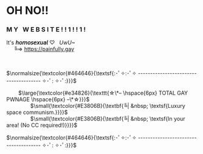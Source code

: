 # **OH NO‼️**

### **M&nbsp;Y&nbsp;&nbsp;&nbsp;W&nbsp;E&nbsp;B&nbsp;S&nbsp;I&nbsp;T&nbsp;E&nbsp;!&nbsp;!&nbsp;1&nbsp;!&nbsp;!&nbsp;1&nbsp;!**

It's **𝘩𝘰𝘮𝘰𝘴𝘦𝘹𝘶𝘢𝘭** ♡ &nbsp; *UwU~*<br>&nbsp;&nbsp;&nbsp;&nbsp;&nbsp;╚=>&nbsp;https://painfully.gay


<br>


$\normalsize{\textcolor{#464646}{\textsf{:･ﾟ✧:･ﾟ✧  --------------------------------------  ✧･ﾟ: ✧･ﾟ:}}}$<br>

&nbsp;&nbsp;&nbsp;&nbsp;&nbsp;&nbsp;&nbsp; $\large{\textcolor{#e34826}{\texttt{☆\*– \hspace{6px} TOTAL GAY PWNAGE \hspace{6px} –\*☆}}}$<br>
&nbsp;&nbsp;&nbsp;&nbsp;&nbsp;&nbsp;&nbsp;&nbsp;&nbsp;&nbsp;&nbsp;&nbsp;&nbsp;&nbsp;&nbsp; $\small{\textcolor{#E3806B}{\textbf{╚| &nbsp; \textsf{Luxury space communism.}}}}$<br>
&nbsp;&nbsp;&nbsp;&nbsp;&nbsp;&nbsp;&nbsp;&nbsp;&nbsp;&nbsp;&nbsp;&nbsp;&nbsp;&nbsp;&nbsp; $\small{\textcolor{#E3806B}{\textbf{╚| &nbsp; \textsf{In your area! (No CC required!)}}}}$<br>

$\normalsize{\textcolor{#464646}{\textsf{:･ﾟ✧:･ﾟ✧  --------------------------------------  ✧･ﾟ: ✧･ﾟ:}}}$